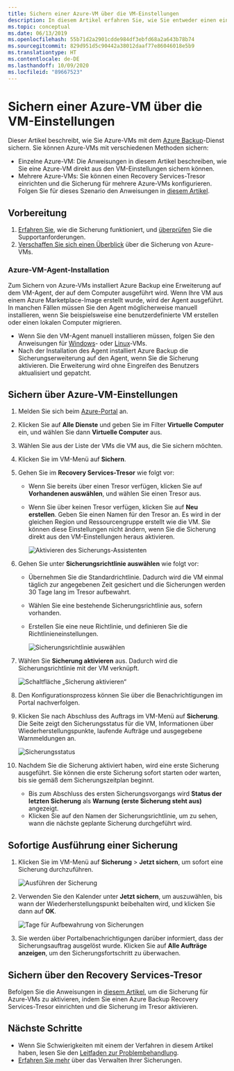 ```yaml
---
title: Sichern einer Azure-VM über die VM-Einstellungen
description: In diesem Artikel erfahren Sie, wie Sie entweder einen einzelnen virtuellen Azure-Computer oder mehrere virtuelle Azure-Computer mit dem Azure Backup-Dienst sichern können.
ms.topic: conceptual
ms.date: 06/13/2019
ms.openlocfilehash: 55b71d2a2901cdde984df3ebfd68a2a643b78b74
ms.sourcegitcommit: 829d951d5c90442a38012daaf77e86046018e5b9
ms.translationtype: HT
ms.contentlocale: de-DE
ms.lasthandoff: 10/09/2020
ms.locfileid: "89667523"
---
```

# <a name="back-up-an-azure-vm-from-the-vm-settings"></a>Sichern einer Azure-VM über die VM-Einstellungen

Dieser Artikel beschreibt, wie Sie Azure-VMs mit dem [Azure Backup](backup-overview.md)-Dienst sichern. Sie können Azure-VMs mit verschiedenen Methoden sichern:

- Einzelne Azure-VM: Die Anweisungen in diesem Artikel beschreiben, wie Sie eine Azure-VM direkt aus den VM-Einstellungen sichern können.
- Mehrere Azure-VMs: Sie können einen Recovery Services-Tresor einrichten und die Sicherung für mehrere Azure-VMs konfigurieren. Folgen Sie für dieses Szenario den Anweisungen in [diesem Artikel](backup-azure-arm-vms-prepare.md).

## <a name="before-you-start"></a>Vorbereitung

1. [Erfahren Sie](backup-architecture.md#how-does-azure-backup-work), wie die Sicherung funktioniert, und [überprüfen](backup-support-matrix.md#azure-vm-backup-support) Sie die Supportanforderungen.
2. [Verschaffen Sie sich einen Überblick](backup-azure-vms-introduction.md) über die Sicherung von Azure-VMs.

### <a name="azure-vm-agent-installation"></a>Azure-VM-Agent-Installation

Zum Sichern von Azure-VMs installiert Azure Backup eine Erweiterung auf dem VM-Agent, der auf dem Computer ausgeführt wird. Wenn Ihre VM aus einem Azure Marketplace-Image erstellt wurde, wird der Agent ausgeführt. In manchen Fällen müssen Sie den Agent möglicherweise manuell installieren, wenn Sie beispielsweise eine benutzerdefinierte VM erstellen oder einen lokalen Computer migrieren.

- Wenn Sie den VM-Agent manuell installieren müssen, folgen Sie den Anweisungen für [Windows](../virtual-machines/extensions/agent-windows.md)- oder [Linux](../virtual-machines/extensions/agent-linux.md)-VMs.
- Nach der Installation des Agent installiert Azure Backup die Sicherungserweiterung auf den Agent, wenn Sie die Sicherung aktivieren. Die Erweiterung wird ohne Eingreifen des Benutzers aktualisiert und gepatcht.

## <a name="back-up-from-azure-vm-settings"></a>Sichern über Azure-VM-Einstellungen

1. Melden Sie sich beim [Azure-Portal](https://portal.azure.com/) an.
2. Klicken Sie auf **Alle Dienste** und geben Sie im Filter **Virtuelle Computer** ein, und wählen Sie dann **Virtuelle Computer** aus.
3. Wählen Sie aus der Liste der VMs die VM aus, die Sie sichern möchten.
4. Klicken Sie im VM-Menü auf **Sichern**.
5. Gehen Sie im **Recovery Services-Tresor** wie folgt vor:
   - Wenn Sie bereits über einen Tresor verfügen, klicken Sie auf **Vorhandenen auswählen**, und wählen Sie einen Tresor aus.
   - Wenn Sie über keinen Tresor verfügen, klicken Sie auf **Neu erstellen**. Geben Sie einen Namen für den Tresor an. Es wird in der gleichen Region und Ressourcengruppe erstellt wie die VM. Sie können diese Einstellungen nicht ändern, wenn Sie die Sicherung direkt aus den VM-Einstellungen heraus aktivieren.

        ![Aktivieren des Sicherungs-Assistenten](./media/backup-azure-vms-first-look-arm/vm-menu-enable-backup-small.png)

6. Gehen Sie unter **Sicherungsrichtlinie auswählen** wie folgt vor:

   - Übernehmen Sie die Standardrichtlinie. Dadurch wird die VM einmal täglich zur angegebenen Zeit gesichert und die Sicherungen werden 30 Tage lang im Tresor aufbewahrt.
   - Wählen Sie eine bestehende Sicherungsrichtlinie aus, sofern vorhanden.
   - Erstellen Sie eine neue Richtlinie, und definieren Sie die Richtlinieneinstellungen.  

       ![Sicherungsrichtlinie auswählen](./media/backup-azure-vms-first-look-arm/set-backup-policy.png)

7. Wählen Sie **Sicherung aktivieren** aus. Dadurch wird die Sicherungsrichtlinie mit der VM verknüpft.

    ![Schaltfläche „Sicherung aktivieren“](./media/backup-azure-vms-first-look-arm/vm-management-menu-enable-backup-button.png)

8. Den Konfigurationsprozess können Sie über die Benachrichtigungen im Portal nachverfolgen.
9. Klicken Sie nach Abschluss des Auftrags im VM-Menü auf **Sicherung**. Die Seite zeigt den Sicherungsstatus für die VM, Informationen über Wiederherstellungspunkte, laufende Aufträge und ausgegebene Warnmeldungen an.

   ![Sicherungsstatus](./media/backup-azure-vms-first-look-arm/backup-item-view-update.png)

10. Nachdem Sie die Sicherung aktiviert haben, wird eine erste Sicherung ausgeführt. Sie können die erste Sicherung sofort starten oder warten, bis sie gemäß dem Sicherungszeitplan beginnt.
    - Bis zum Abschluss des ersten Sicherungsvorgangs wird **Status der letzten Sicherung** als **Warnung (erste Sicherung steht aus)** angezeigt.
    - Klicken Sie auf den Namen der Sicherungsrichtlinie, um zu sehen, wann die nächste geplante Sicherung durchgeführt wird.

## <a name="run-a-backup-immediately"></a>Sofortige Ausführung einer Sicherung

1. Klicken Sie im VM-Menü auf **Sicherung** > **Jetzt sichern**, um sofort eine Sicherung durchzuführen.

    ![Ausführen der Sicherung](./media/backup-azure-vms-first-look-arm/backup-now-update.png)

2. Verwenden Sie den Kalender unter **Jetzt sichern**, um auszuwählen, bis wann der Wiederherstellungspunkt beibehalten wird, und klicken Sie dann auf **OK**.

    ![Tage für Aufbewahrung von Sicherungen](./media/backup-azure-vms-first-look-arm/backup-now-blade-calendar.png)

3. Sie werden über Portalbenachrichtigungen darüber informiert, dass der Sicherungsauftrag ausgelöst wurde. Klicken Sie auf **Alle Aufträge anzeigen**, um den Sicherungsfortschritt zu überwachen.

## <a name="back-up-from-the-recovery-services-vault"></a>Sichern über den Recovery Services-Tresor

Befolgen Sie die Anweisungen in [diesem Artikel](backup-azure-arm-vms-prepare.md), um die Sicherung für Azure-VMs zu aktivieren, indem Sie einen Azure Backup Recovery Services-Tresor einrichten und die Sicherung im Tresor aktivieren.

## <a name="next-steps"></a>Nächste Schritte

- Wenn Sie Schwierigkeiten mit einem der Verfahren in diesem Artikel haben, lesen Sie den [Leitfaden zur Problembehandlung](backup-azure-vms-troubleshoot.md).
- [Erfahren Sie mehr](backup-azure-manage-vms.md) über das Verwalten Ihrer Sicherungen.
